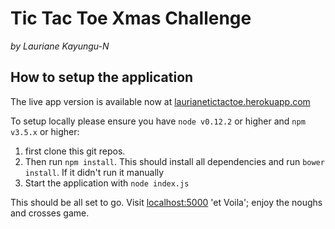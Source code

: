 # Tic Tac Toe Xmas Challenge
*by Lauriane Kayungu-N*

## How to setup the application
The live app version is available now at [laurianetictactoe.herokuapp.com](http://laurianetictactoe.herokuapp.com)

To setup locally please ensure you have `node v0.12.2` or higher and `npm v3.5.x` or higher:

1. first clone this git repos.
2. Then run `npm install`. This should install all dependencies and run `bower install`. If it didn't run it manually
3. Start the application with `node index.js`

This should be all set to go. 
Visit [localhost:5000](http://localhost:5000) 'et Voila'; enjoy the noughs and crosses game.
